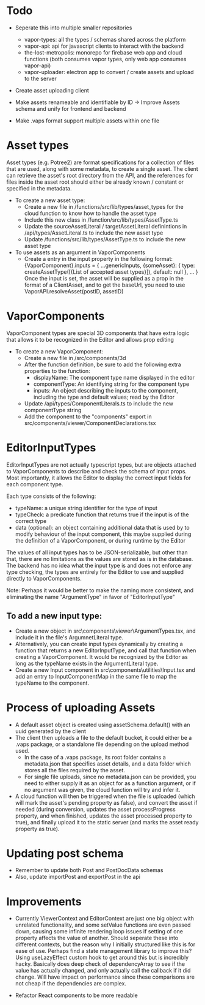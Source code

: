 # Todo
- Seperate this into multiple smaller repositories
    - vapor-types: all the types / schemas shared across the platform
    - vapor-api: api for javascript clients to interact with the backend
    - the-lost-metropolis: monorepo for firebase web app and cloud functions (both consumes vapor types, only web app consumes vapor-api)
    - vapor-uploader: electron app to convert / create assets and upload to the server

- Create asset uploading client
- Make assets renameable and identifiable by ID -> Improve Assets schema and unify for frontend and backend
- Make .vaps format support multiple assets within one file

# Asset types

Asset types (e.g. Potree2) are format specifications for a collection of files that are used, along with some metadata, to create a single asset. The client can retrieve the asset's root directory from the API, and the references for files inside the asset root should either be already known / constant or specified in the metadata.

- To create a new asset type:
  - Create a new file in /functions/src/lib/types/asset_types for the cloud function to know how to handle the asset type
  - Include this new class in /function/src/lib/types/AssetType.ts
  - Update the sourceAssetLiteral / targetAssetLiteral definintions in /api/types/AssetLiteral.ts to include the new asset type
  - Update /functions/src/lib/types/AssetType.ts to include the new asset type
- To use assets as an argument in VaporComponents
  - Create a entry in the input property in the following format:
    {VaporComponent}.inputs = {
    ...genericInputs,
    {someAsset}: {
    type: createAssetType([{List of accepted asset types}]),
    default: null
    },
    ...
    }
    Once the input is set, the asset will be supplied as a prop in the format of a ClientAsset, and to get the baseUrl, you need to use VaporAPI.resolveAsset(postID, assetID)

# VaporComponents

VaporComponent types are special 3D components that have extra logic that allows it to be recognized in the Editor and allows prop editing

- To create a new VaporComponent:
  - Create a new file in /src/components/3d
  - After the function definition, be sure to add the following extra properties to the function:
    - displayName: The component type name displayed in the editor
    - componentType: An identifying string for the component type
    - inputs: An object describing the inputs to the component, including the type and default values; read by the Editor
  - Update /api/types/ComponentLiterals.ts to include the new componentType string
  - Add the component to the "components" export in src/components/viewer/ComponentDeclarations.tsx

# EditorInputTypes

EditorInputTypes are not actually typescript types, but are objects attached to VaporComponents to describe and check the schema of input props. Most importantly, it allows the Editor to display the correct input fields for each component type.

Each type consists of the following:
- typeName: a unique string identifier for the type of input
- typeCheck: a predicate function that returns true if the input is of the correct type
- data (optional): an object containing additional data that is used by to modify behaviour of the input component, this maybe supplied during the definition of a VaporComponent, or during runtime by the Editor

The values of all input types has to be JSON-serializable, but other than that, there are no limitations as the values are stored as is in the database.
The backend has no idea what the input type is and does not enforce any type checking, the types are entirely for the Editor to use and supplied directly to VaporComponents.

Note: Perhaps it would be better to make the naming more consistent, and eliminating the name "ArgumentType" in favor of "EditorInputType"

## To add a new input type:
- Create a new object in src\components\viewer\ArgumentTypes.tsx, and include it in the file's ArgumnetLiteral type.
- Alternatively, you can create input types dynamically by creating a function that returns a new EditorInputType, and call that function when creating a VaporComponent. It would be recognized by the Editor as long as the typeName exists in the ArgumentLiteral type.
- Create a new Input component in src\components\utilities\Input.tsx and add an entry to InputComponentMap in the same file to map the typeName to the component.

# Process of uploading Assets
- A default asset object is created using assetSchema.default() with an uuid generated by the client
- The client then uploads a file to the default bucket, it could either be a .vaps package, or a standalone file depending on the upload method used. 
  - In the case of a .vaps package, its root folder contains a metadata.json that specifies asset details, and a data folder which stores all the files required by the asset.
  - For single file uploads, since no metadata.json can be provided, you need to either supply it as an object for as a function argument, or if no argument was given, the cloud function will try and infer it.
- A cloud function will then be triggered when the file is uploaded (which will mark the asset's pending property as false), and convert the asset if needed (during conversion, updates the asset processProgress property, and when finished, updates the asset processed property to true), and finally upload it to the static server (and marks the asset ready property as true).

# Updating post schema
- Remember to update both Post and PostDocData schemas
- Also, update importPost and exportPost in the api

# Improvements

- Currently ViewerContext and EditorContext are just one big object with unrelated functionality, and some setValue functions are even passed down, causing some infinite rendering loop issues if setting of one property affects the value of another. Should seperate these into different contexts, but the reason why I initially structured like this is for ease of use. Perhaps find a state management library to improve this? Using useLazyEffect custom hook to get around this but is incredibly hacky. Basically does deep check of dependencyArray to see if the value has actually changed, and only actually call the callback if it did change. Will have impact on performance since these comparisons are not cheap if the dependencies are complex.

- Refactor React components to be more readable